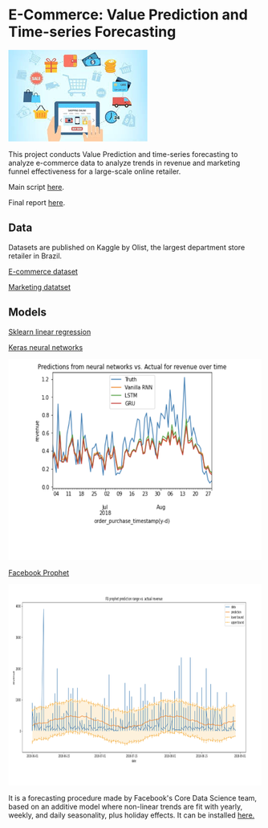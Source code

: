 # E-Commerce: Value Prediction and Time-series Forecasting
![](https://github.com/francisfjin/e-commerce-forecasting/blob/main/ecommerce.jpeg)

This project conducts Value Prediction and time-series forecasting to analyze e-commerce data to analyze trends in revenue and marketing funnel effectiveness for a large-scale online retailer. 

Main script [here](https://github.com/francisfjin/e-commerce-forecasting/blob/main/final.ipynb).

Final report [here]( ).

## Data

Datasets are published on Kaggle by Olist, the largest department store retailer in Brazil. 

[E-commerce dataset](https://www.kaggle.com/olistbr/brazilian-ecommerce)

[Marketing datatset](https://www.kaggle.com/olistbr/marketing-funnel-olist)


## Models

[Sklearn linear regression](https://scikit-learn.org/stable/modules/generated/sklearn.linear_model.LinearRegression.html)

[Keras neural networks](https://keras.io/)

<img src="https://github.com/francisfjin/e-commerce-forecasting/blob/main/images/neuralnet.png" height="400" width="700">

[Facebook Prophet](https://facebook.github.io/prophet/)

<img src="https://github.com/francisfjin/e-commerce-forecasting/blob/main/images/prophet.png" height="400" width="700">

It is a forecasting procedure made by Facebook's Core Data Science team, based on an additive model where non-linear trends are fit with yearly, weekly, and daily seasonality, plus holiday effects. It can be installed [here.](https://pypi.org/project/fbprophet/)



